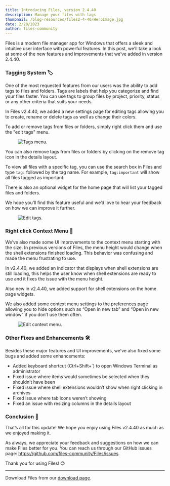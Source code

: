 ```yaml
---
title: Introducing Files, version 2.4.40
description: Manage your files with tags
thumbnail: /blog-resources/files2-4-40/HeroImage.jpg
date: 2/20/2023
author: files-community
---
```


Files is a modern file manager app for Windows that offers a sleek and intuitive user interface with powerful features. In this post, we’ll take a look at some of the new features and improvements that we’ve added in version 2.4.40.

### Tagging System 🏷️
One of the most requested features from our users was the ability to add tags to files and folders. Tags are labels that help you categorize and find your files faster. You can use tags to group files by project, priority, status or any other criteria that suits your needs.

In Files v2.4.40, we added a new settings page for editing tags allowing you to create, rename or delete tags as well as change their colors.

To add or remove tags from files or folders, simply right click them and use the "edit tags" menu.
<figure>
    <img src="/blog-resources/files2-4-40/TagsMenu.png" alt="Tags menu." />
</figure>

You can also remove tags from files or folders by clicking on the remove tag icon in the details layout.

To view all files with a specific tag, you can use the search box in Files and type `tag:` followed by the tag name. For example, `tag:important` will show all files tagged as important.

There is also an optional widget for the home page that will list your tagged files and folders.

We hope you’ll find this feature useful and we’d love to hear your feedback on how we can improve it further.
<figure>
    <img src="/blog-resources/files2-4-40/EditTags.png" alt="Edit tags." />
</figure>

### Right click Context Menu 📎
We’ve also made some UI improvements to the context menu starting with the size. In previous versions of Files, the menu height would change when the shell extensions finished loading. This behavior was confusing and made the menu frustrating to use.

In v2.4.40, we added an indicator that displays when shell extensions are still loading, this helps the user know when shell extensions are ready to use and it fixes the issue with the menu height.

Also new in v2.4.40, we added support for shell extensions on the home page widgets.

We also added some context menu settings to the preferences page allowing you to hide options such as “Open in new tab” and “Open in new window” if you don’t use them often.
<figure>
    <img src="/blog-resources/files2-4-40/EditContextMenu.png" alt="Edit context menu." />
</figure>

### Other Fixes and Enhancements 🛠️
Besides these major features and UI improvements, we’ve also fixed some bugs and added some enhancements:

- Added keyboard shortcut (Ctrl+Shift+`) to open Windows Terminal as administrator
- Fixed issue where items would sometimes be selected when they shouldn’t have been
- Fixed issue where shell extensions wouldn’t show when right clicking in archives
- Fixed issue where tab icons weren’t showing
- Fixed an issue with resizing columns in the details layout

### Conclusion 🙌
That’s all for this update! We hope you enjoy using Files v2.4.40 as much as we enjoyed making it.

As always, we appreciate your feedback and suggestions on how we can make Files better for you. You can reach us through our GitHub issues page: https://github.com/files-community/Files/issues.

Thank you for using Files! 😊


---
Download Files from our [download page](/download/).
